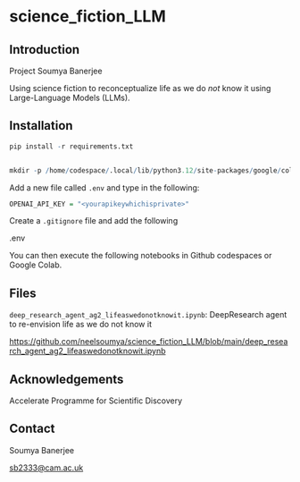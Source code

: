 # science_fiction_LLM


## Introduction

Project Soumya Banerjee

Using science fiction to reconceptualize life as we do *not* know it using Large-Language Models (LLMs).

## Installation

```R
pip install -r requirements.txt


mkdir -p /home/codespace/.local/lib/python3.12/site-packages/google/colab

```

Add a new file called `.env` and type in the following:

```R
OPENAI_API_KEY = "<yourapikeywhichisprivate>"
```

Create a `.gitignore` file and add the following

.env

You can then execute the following notebooks in Github codespaces or Google Colab.


## Files

<!--
`RAG_sciencefiction_superintelligence_SB.ipynb`: Notebook with RAG for reenvisioning superintelligence with science fiction

`papers` folder has documents for RAG

`.jinja` files have system prompts for querying the LLM

`.txt` files have logs for the output of LLMs


`simple_agent_ag2.ipynb`: Simple agent to call OpenAI and ask it to re-envision AI repeatedly

`deep_research_agent_ag2.ipynb`: DeepResearch agent to re-envision AI
-->

`deep_research_agent_ag2_lifeaswedonotknowit.ipynb`: DeepResearch agent to re-envision life as we do not know it

https://github.com/neelsoumya/science_fiction_LLM/blob/main/deep_research_agent_ag2_lifeaswedonotknowit.ipynb

## Acknowledgements

Accelerate Programme for Scientific Discovery

## Contact

Soumya Banerjee

sb2333@cam.ac.uk
